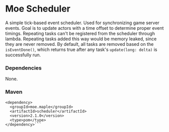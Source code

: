 # Moe Scheduler

A simple tick-based event scheduler. Used for synchronizing game server events.
Goal is to update actors with a time offset to determine proper event timings.
Repeating tasks can't be registered from the scheduler through lambda.
Repeating tasks added this way would be memory leaked, since they are never removed.
By default, all tasks are removed based on the ``isEventDone()``, which returns true after any task's ``update(long: delta)`` is successfully run.  

### Dependencies
None.

### Maven
```
<dependency>
  <groupId>moe.maple</groupId>
  <artifactId>scheduler</artifactId>
  <version>2.1.0</version>
  <type>pom</type>
</dependency>```
